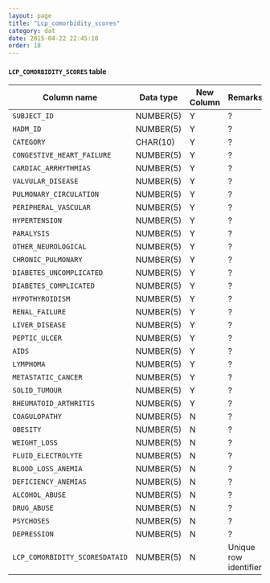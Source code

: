 ```yaml
---
layout: page
title: "Lcp_comorbidity_scores"
category: dat
date: 2015-04-22 22:45:10
order: 18
---
```


#### ```LCP_COMORBIDITY_SCORES``` table

Column name | Data type | New Column | Remarks
--- | --- | --- | ---
```SUBJECT_ID``` | NUMBER(5) | Y | ?
```HADM_ID``` | NUMBER(5) | Y | ?
```CATEGORY``` | CHAR(10) | Y | ?
```CONGESTIVE_HEART_FAILURE``` | NUMBER(5) | Y | ?
```CARDIAC_ARRHYTHMIAS``` | NUMBER(5) | Y | ?
```VALVULAR_DISEASE``` | NUMBER(5) | Y | ?
```PULMONARY_CIRCULATION``` | NUMBER(5) | Y | ?
```PERIPHERAL_VASCULAR``` | NUMBER(5) | Y | ?
```HYPERTENSION``` | NUMBER(5) | Y | ?
```PARALYSIS``` | NUMBER(5) | Y | ?
```OTHER_NEUROLOGICAL``` | NUMBER(5) | Y | ?
```CHRONIC_PULMONARY``` | NUMBER(5) | Y | ?
```DIABETES_UNCOMPLICATED``` | NUMBER(5) | Y | ?
```DIABETES_COMPLICATED``` | NUMBER(5) | Y | ?
```HYPOTHYROIDISM``` | NUMBER(5) | Y | ?
```RENAL_FAILURE``` | NUMBER(5) | Y | ?
```LIVER_DISEASE``` | NUMBER(5) | Y | ?
```PEPTIC_ULCER``` | NUMBER(5) | Y | ?
```AIDS``` | NUMBER(5) | Y | ?
```LYMPHOMA``` | NUMBER(5) | Y | ?
```METASTATIC_CANCER``` | NUMBER(5) | Y | ?
```SOLID_TUMOUR``` | NUMBER(5) | Y | ?
```RHEUMATOID_ARTHRITIS``` | NUMBER(5) | Y | ?
```COAGULOPATHY``` | NUMBER(5) | N | ?
```OBESITY``` | NUMBER(5) | N | ?
```WEIGHT_LOSS``` | NUMBER(5) | N | ?
```FLUID_ELECTROLYTE``` | NUMBER(5) | N | ?
```BLOOD_LOSS_ANEMIA``` | NUMBER(5) | N | ?
```DEFICIENCY_ANEMIAS``` | NUMBER(5) | N | ?
```ALCOHOL_ABUSE``` | NUMBER(5) | N | ?
```DRUG_ABUSE``` | NUMBER(5) | N | ?
```PSYCHOSES``` | NUMBER(5) | N | ?
```DEPRESSION``` | NUMBER(5) | N | ?
```LCP_COMORBIDITY_SCORESDATAID``` | NUMBER(5) | N | Unique row identifier

